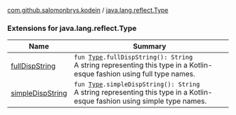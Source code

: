 [com.github.salomonbrys.kodein](../index.md) / [java.lang.reflect.Type](.)

### Extensions for java.lang.reflect.Type

| Name | Summary |
|---|---|
| [fullDispString](full-disp-string.md) | `fun `[`Type`](http://docs.oracle.com/javase/6/docs/api/java/lang/reflect/Type.html)`.fullDispString(): String`<br>A string representing this type in a Kotlin-esque fashion using full type names. |
| [simpleDispString](simple-disp-string.md) | `fun `[`Type`](http://docs.oracle.com/javase/6/docs/api/java/lang/reflect/Type.html)`.simpleDispString(): String`<br>A string representing this type in a Kotlin-esque fashion using simple type names. |
